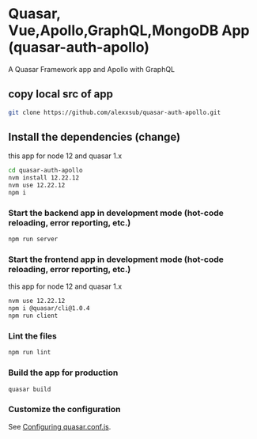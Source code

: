 # Quasar, Vue,Apollo,GraphQL,MongoDB App (quasar-auth-apollo)

A Quasar Framework app and Apollo with GraphQL

## copy local src of app
```bash
git clone https://github.com/alexxsub/quasar-auth-apollo.git
```

## Install the dependencies (change)
this app for node 12 and quasar 1.x
```bash
cd quasar-auth-apollo
nvm install 12.22.12
nvm use 12.22.12
npm i
```
### Start the backend app in development mode (hot-code reloading, error reporting, etc.)
```bash
npm run server
```
### Start the frontend app in development mode (hot-code reloading, error reporting, etc.)
this app for node 12 and quasar 1.x
```bash
nvm use 12.22.12
npm i @quasar/cli@1.0.4
npm run client
```

### Lint the files
```bash
npm run lint
```

### Build the app for production
```bash
quasar build
```

### Customize the configuration
See [Configuring quasar.conf.js](https://quasar.dev/quasar-cli/quasar-conf-js).
